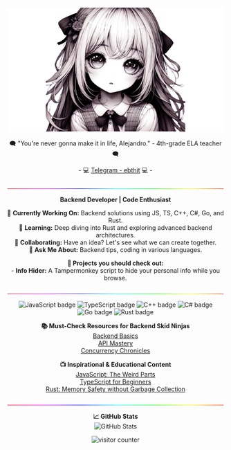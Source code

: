 <p align="center">
  <img src="images/opsec-bot.png" alt="opsec-bot logo">
</p>
<p align="center">
    🗨️ "You're never gonna make it in life, Alejandro." - 4th-grade ELA teacher 🗨️
</p>
<p align="center">
    - 💻 <a href="https://t.me/ebthit">Telegram - ebthit</a> 💻 -
</p>
<p align="center">
  <img src="./images/light-bar.gif" width="500" alt="Separator">
</p>

<p align="center">
  <strong>Backend Developer | Code Enthusiast</strong>
</p>

<p align="center">
  🔭 <strong>Currently Working On:</strong> Backend solutions using JS, TS, C++, C#, Go, and Rust.<br>
  🌱 <strong>Learning:</strong> Deep diving into Rust and exploring advanced backend architectures.<br>
  👯 <strong>Collaborating:</strong> Have an idea? Let's see what we can create together.<br>
  💬 <strong>Ask Me About:</strong> Backend tips, coding in various languages.<br>
</p>

<p align="center">
  <strong>🤖 Projects you should check out:</strong><br>
  - <strong>Info Hider:</strong> A Tampermonkey script to hide your personal info while you browse.
</p>

<p align="center">
  <img src="./images/light-bar.gif" width="500" alt="Separator">
</p>

<p align="center">
  <img src="https://img.shields.io/badge/JavaScript-F7DF1E?style=for-the-badge&logo=javascript&logoColor=black" alt="JavaScript badge">
  <img src="https://img.shields.io/badge/TypeScript-3178C6?style=for-the-badge&logo=typescript&logoColor=white" alt="TypeScript badge">
  <img src="https://img.shields.io/badge/C++-00599C?style=for-the-badge&logo=cplusplus&logoColor=white" alt="C++ badge">
  <img src="https://img.shields.io/badge/C%23-239120?style=for-the-badge&logo=csharp&logoColor=white" alt="C# badge">
  <img src="https://img.shields.io/badge/Go-00ADD8?style=for-the-badge&logo=go&logoColor=white" alt="Go badge">
  <img src="https://img.shields.io/badge/Rust-000000?style=for-the-badge&logo=rust&logoColor=white" alt="Rust badge">
</p>

<p align="center">
  <strong>📚 Must-Check Resources for Backend Skid Ninjas</strong><br>
  <a href="https://backend.dev/101">Backend Basics</a><br>
  <a href="https://api-design.nodejs.org/">API Mastery</a><br>
  <a href="https://go.dev/talks/concurrency">Concurrency Chronicles</a>
</p>

<p align="center">
  <strong>📺 Inspirational & Educational Content</strong><br>
  <a href="https://www.youtube.com/watch?v=bEjnZeZEqSY">JavaScript: The Weird Parts</a><br>
  <a href="https://www.youtube.com/watch?v=BwuLxPH8IDs">TypeScript for Beginners</a><br>
  <a href="https://www.youtube.com/watch?v=d1uraoHM8Gg">Rust: Memory Safety without Garbage Collection</a>
</p>

<p align="center">
  <img src="./images/light-bar.gif" width="500" alt="Separator">
</p>

<p align="center">
  <strong>📈 GitHub Stats</strong><br>
  <img src="https://github-readme-stats.vercel.app/api?username=opsec-bot&show_icons=true&theme=tokyonight" alt="GitHub Stats">
</p>

<p align="center">
  <img src="https://profile-counter.glitch.me/opsec-bot/count.svg" alt="visitor counter">
</p>
